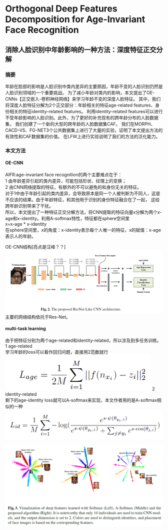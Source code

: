# Orthogonal Deep Features Decomposition for Age-Invariant Face Recognition
## 消除人脸识别中年龄影响的一种方法：深度特征正交分解
### 摘要
年龄在脸部的影响是人脸识别中类内差异的主要原因，年龄不变的人脸识别仍然是人脸识别领域的一个重要挑战。
为了减小年龄对类内的影响，本文提出了OE-CNNs【正交嵌入-卷积神经网络】来学习年龄不变的深度人脸特征。
其中，我们将深度人脸特征分解为2个正交部分：年龄相关的特征age-related features、身份相关的特征identity-related features。
利用identity-related features可以进行不受年龄影响的人脸识别。此外，为了更好的补充现有的跨年龄分布的人脸数据集，
我们创建了一个新的大型的跨年龄的人脸数据集CAF。
我们在MORPH、CACD-VS、FG-NET3个公共数据集上进行了大量的实验，证明了本文提出方法的有效性和CAF数据集的价值。
在LFW上进行实验说明了我们的方法的泛化能力。
### 本文方法
#### OE-CNN
AIFR:age-invariant face recognition的两个主要难点在于：  
1 由年龄差异引起的类内差异，可能包括形状、纹理上的变换；     
2 由CNN网络提取的特征，有额外的不可以避免的和身份无关的特征。   
对于1中由于年龄引起的类内差异，会导致原本是同一个人被判断为不同人，这是不应该的结果。由于年龄特征，和其他用于识别的身份特征融合在了一起，
这给跨年龄识别带来了干扰。  
所以，本文提出了一种特征正交分解方法，将CNN提取的特征向量x分解为两个x-age和x-identity。利用A-softmax特性，特征都在sphere空间里  
                                    x=x-age * x-identity           
在sphere空间里，x的角度：x-identity表示每个人唯一的特征，x的赋值：x-age表示人的年龄。

OE-CNN结构[亮点是汪峰？？]  
![OE-CNN 结构](https://github.com/alfredtorres/Reading-notebook/blob/master/MyImage/OE-CNN.png)  
主要的网络结构依托于Res-Net。
#### multi-task learning
由于把特征分别为两个age-related和identity-related，所以涉及到多任务训练。   
1 age-related    
学习年龄的loss可以看作回归问题，直接用2范数就行  
![age loss](https://github.com/alfredtorres/Reading-notebook/blob/master/MyImage/OE-CNN3.png)
2 identity-related    
剩下的age-identity loss就可以A-softmax来实现，本文作者用的是A-softmax相似的一种   
![identity loss](https://github.com/alfredtorres/Reading-notebook/blob/master/MyImage/OE-CNN4.png)

![identity loss](https://github.com/alfredtorres/Reading-notebook/blob/master/MyImage/OE-CNN2.png)
